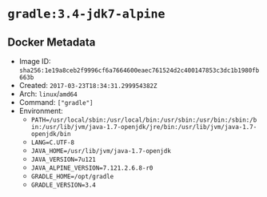 # `gradle:3.4-jdk7-alpine`

## Docker Metadata

- Image ID: `sha256:1e19a8ceb2f9996cf6a7664600eaec761524d2c400147853c3dc1b1980fb663b`
- Created: `2017-03-23T18:34:31.299954382Z`
- Arch: `linux`/`amd64`
- Command: `["gradle"]`
- Environment:
  - `PATH=/usr/local/sbin:/usr/local/bin:/usr/sbin:/usr/bin:/sbin:/bin:/usr/lib/jvm/java-1.7-openjdk/jre/bin:/usr/lib/jvm/java-1.7-openjdk/bin`
  - `LANG=C.UTF-8`
  - `JAVA_HOME=/usr/lib/jvm/java-1.7-openjdk`
  - `JAVA_VERSION=7u121`
  - `JAVA_ALPINE_VERSION=7.121.2.6.8-r0`
  - `GRADLE_HOME=/opt/gradle`
  - `GRADLE_VERSION=3.4`
